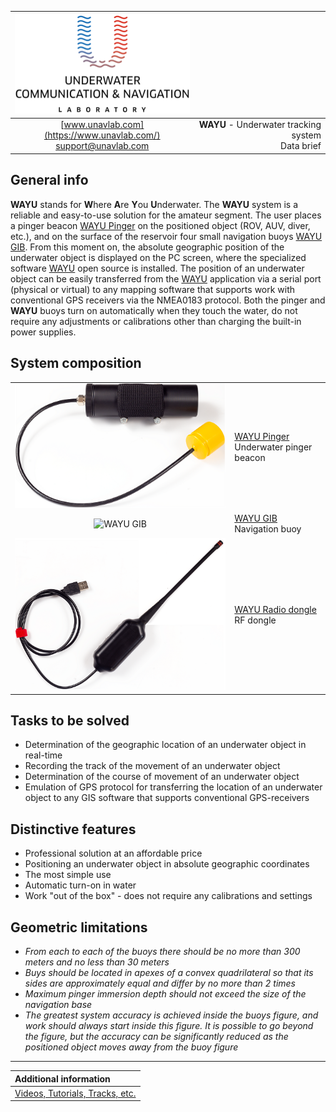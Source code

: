 <div style="page-break-after: always;"></div>

| ![logo](/documentation/sm_logo.png) |  |
| :---: | ---: |
| [www.unavlab.com](https://www.unavlab.com/) <br/> [support@unavlab.com](mailto:support@unavlab.com) | **WAYU** - Underwater tracking system <br/> Data brief |

<div style="page-break-after: always;"></div>

## General info
**WAYU** stands for **W**here **A**re **Y**ou **U**nderwater.
The **WAYU** system is a reliable and easy-to-use solution for the amateur segment. The user places a pinger beacon [WAYU Pinger](WAYU_Pinger_Specification_en.md) on the positioned object (ROV, AUV, diver, etc.), and on the surface of the reservoir four small navigation buoys [WAYU GIB](WAYU_GIB_Specification_en.md).
From this moment on, the absolute geographic position of the underwater object is displayed on the PC screen, where the specialized software [WAYU](https://github.com/ucnl/WAYU) open source is installed. The position of an underwater object can be easily transferred from the [WAYU](https://github.com/ucnl/WAYU) application via a serial port (physical or virtual) to any mapping software that supports work with conventional GPS receivers via the NMEA0183 protocol.
Both the pinger and **WAYU** buoys turn on automatically when they touch the water, do not require any adjustments or calibrations other than charging the built-in power supplies.

<div style="page-break-after: always;"></div>

## System composition

|  |  |
| :---: | :--- |
| ![WAYU Pinger](/documentation/RWLT_Pinger.png) | [WAYU Pinger](WAYU_Pinger_Specification_en.md) <br/> Underwater pinger beacon |
| ![WAYU GIB]() | [WAYU GIB](WAYU_GIB_Specification_en.md) <br/> Navigation buoy |
| ![WAYU Radio dongle](/documentation/wayu_rf_dongle.png) | [WAYU Radio dongle](WAYU_RF_Dongle_Specification_en.md) <br/> RF dongle |


<div style="page-break-after: always;"></div>

## Tasks to be solved
- Determination of the geographic location of an underwater object in real-time
- Recording the track of the movement of an underwater object
- Determination of the course of movement of an underwater object
- Emulation of GPS protocol for transferring the location of an underwater object to any GIS software that supports conventional GPS-receivers

<div style="page-break-after: always;"></div>

## Distinctive features
- Professional solution at an affordable price
- Positioning an underwater object in absolute geographic coordinates
- The most simple use
- Automatic turn-on in water
- Work "out of the box" - does not require any calibrations and settings

<div style="page-break-after: always;"></div>

## Geometric limitations
* _From each to each of the buoys there should be no more than 300 meters and no less than 30 meters_
* _Buys should be located in apexes of a convex quadrilateral so that its sides are approximately equal and differ by no more than 2 times_
* _Maximum pinger immersion depth should not exceed the size of the navigation base_
* _The greatest system accuracy is achieved inside the buoys figure, and work should always start inside this figure. It is possible to go beyond the figure, but the accuracy can be significantly reduced as the positioned object moves away from the buoy figure_  

<div style="page-break-after: always;"></div>

_________  

| **Additional information** |
| :--- |
| [Videos, Tutorials, Tracks, etc.](media.md) |

